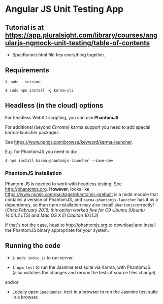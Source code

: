 # Angular JS Unit Testing App

## Tutorial is at https://app.pluralsight.com/library/courses/angularjs-ngmock-unit-testing/table-of-contents

   * SpecRunner.html file ties everything together.

## Requirements

   ```$ node --version```

   ```$ sudo npm install -g karma-cli```


## Headless (in the cloud) options

For headless WebKit scripting, you can use **PhantomJS**

For additional (beyond *Chrome*) karma support you need to add special karma-launcher packages.

See https://www.npmjs.com/browse/keyword/karma-launcher.

E.g. for PhantomJS you need to do:

   ```$ npm install karma-phantomjs-launcher --save-dev```

### PhantomJS installation

Phantom JS is needed to work with headless testing. See http://phantomjs.org. **However**, looks like https://www.npmjs.com/package/phantomjs-prebuilt is a node module that contains a version of PhantomJS,
and `karma-phantomjs-launcher` has it as a dependency, so then npm installation may also install ```phantomjs```correctly!
(_Circa February 2016, this option worked fine for C9 Ubuntu (Ubuntu 14.04.2 LTS) and Mac OS X El Capitan 10.11.3_)

If that's not the case, head to http://phantomjs.org to download and install the PhantomJS binary appropriate for your system.

## Running the code

   * ```$ node index.js``` to run server

   * ```$ npm test``` to run the Jasmine test suite via Karma, with PhantomJS. (also watches the changes and reruns the tests if source files change)

and/or

   * Locally open `SpecRunner.html` in a browser to run the Jasmine test suite in a browser.
